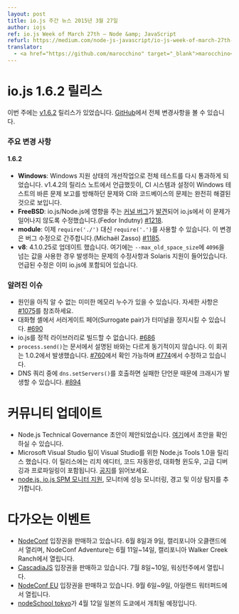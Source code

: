 ```yaml
---
layout: post
title: io.js 주간 뉴스 2015년 3월 27일
author: iojs
ref: io.js Week of March 27th — Node &amp; JavaScript
refurl: https://medium.com/node-js-javascript/io-js-week-of-march-27th-9555f36bbb9a
translator:
  - <a href="https://github.com/marocchino" target="_blank">marocchino</a>
---
```


# io.js 1.6.2 릴리스

<!--
This week we had one io.js releases [v1.6.2](https://iojs.org/dist/v1.6.2/), complete changelog can be found [on GitHub](https://github.com/nodejs/node/blob/v1.x/CHANGELOG.md).
-->
이번 주에는 [v1.6.2](https://iojs.org/dist/v1.6.2/) 릴리스가 있었습니다. [GitHub](https://github.com/nodejs/node/blob/v1.x/CHANGELOG.md)에서 전체 변경사항을 볼 수 있습니다.

### 주요 변경 사항

#### 1.6.2

<!--
* **Windows**: The ongoing work in improving the state of Windows support has resulted in full test suite passes once again. As noted in the release notes for v1.4.2, CI system and configuration problems prevented it from properly reporting problems with the Windows tests, the problems with the CI and the codebase appear to have been fully resolved.
* **FreeBSD**: A [kernel bug](https://lists.freebsd.org/pipermail/freebsd-current/2015-March/055043.html) impacting io.js/Node.js was [discovered](https://github.com/joyent/node/issues/9326) and a patch has been introduced to prevent it causing problems for io.js (Fedor Indutny) [#1218](https://github.com/nodejs/node/pull/1218).
* **module**: you can now `require('.')` instead of having to `require('./')`, this is considered a bugfix (Michaël Zasso) [#1185](https://github.com/nodejs/node/pull/1185).
* **v8**: updated to 4.1.0.25 including patches for `--max_old_space_size` values above `4096` and Solaris support, both of which are already included in io.js.
-->

* **Windows**: Windows 지원 상태의 개선작업으로 전체 테스트를 다시 통과하게 되었습니다. v1.4.2의 릴리스 노트에서 언급했듯이, CI 시스템과 설정이 Windows 테스트의 바른 문제 보고를 방해하던 문제와 CI와 코드베이스의 문제는 완전히 해결된 것으로 보입니다.
* **FreeBSD**: io.js/Node.js에 영향을 주는 [커널 버그](https://lists.freebsd.org/pipermail/freebsd-current/2015-March/055043.html)가 [발견](https://github.com/joyent/node/issues/9326)되어 io.js에서 이 문제가 일어나지 않도록 수정했습니다.(Fedor Indutny) [#1218](https://github.com/nodejs/node/pull/1218).
* **module**: 이제 `require('./')` 대신 `require('.')`를 사용할 수 있습니다. 이 변경은 버그 수정으로 간주합니다.(Michaël Zasso) [#1185](https://github.com/nodejs/node/pull/1185).
* **v8**: 4.1.0.25로 업데이트 했습니다. 여기에는 `--max_old_space_size`에 `4096`을 넘는 값을 사용한 경우 발생하는 문제의 수정사항과 Solaris 지원이 들어있습니다. 언급된 수정은 이미 io.js에 포함되어 있습니다.

### 알려진 이슈

<!--
* Possible small memory leak(s) may still exist but have yet to be properly identified, details at [#1075](https://github.com/nodejs/node/issues/1075).
* Surrogate pair in REPL can freeze terminal [#690](https://github.com/nodejs/node/issues/690)
* Not possible to build io.js as a static library [#686](https://github.com/nodejs/node/issues/686)
* `process.send()` is not synchronous as the docs suggest, a regression introduced in 1.0.2, see [#760](https://github.com/nodejs/node/issues/760) and fix in [#774](https://github.com/nodejs/node/issues/774)
* Calling `dns.setServers()` while a DNS query is in progress can cause the process to crash on a failed assertion [#894](https://github.com/nodejs/node/issues/894)
-->
* 원인을 아직 알 수 없는 미미한 메모리 누수가 있을 수 있습니다. 자세한 사항은 [#1075](https://github.com/nodejs/node/issues/1075)를 참조하세요.
* 대화형 셸에서 서러게이트 페어(Surrogate pair)가 터미널을 정지시킬 수 있습니다. [#690](https://github.com/nodejs/node/issues/690)
* io.js를 정적 라이브러리로 빌드할 수 없습니다. [#686](https://github.com/nodejs/node/issues/686)
* `process.send()`는 문서에서 설명된 바와는 다르게 동기적이지 않습니다. 이 회귀는 1.0.2에서 발생했습니다. [#760](https://github.com/nodejs/node/issues/760)에서 확인 가능하며 [#774](https://github.com/nodejs/node/issues/774)에서 수정하고 있습니다.
* DNS 쿼리 중에 `dns.setServers()`를 호출하면 실패한 단언문 때문에 크래시가 발생할 수 있습니다. [#894](https://github.com/nodejs/node/issues/894)


# 커뮤니티 업데이트

<!--
* Node.js Technical Governance Draft is proposed, you can check the draft [here](https://github.com/joyent/nodejs-advisory-board/pull/30)
* Microsoft Visual Studio team releases Node.js Tools 1.0 for Visual Studio, the release includes rich editor, code completions, interactive window, advanced debugging and profiling. Check [the announcement](http://blogs.msdn.com/b/visualstudio/archive/2015/03/25/node-js-tools-1-0-for-visual-studio.aspx).
* [SPM monitor supports node.js and io.js](http://blog.sematext.com/2015/03/30/nodejs-iojs-monitoring/), the monitor adds performance monitoring, alerting, and anomaly detection.
-->
* Node.js Technical Governance 초안이 제안되었습니다. [여기](https://github.com/joyent/nodejs-advisory-board/pull/30)에서 초안을 확인하실 수 있습니다.
* Microsoft Visual Studio 팀이 Visual Studio를 위한 Node.js Tools 1.0을 릴리스 했습니다. 이 릴리스에는 리치 에디터, 코드 자동완성, 대화형 윈도우, 고급 디버깅과 프로파일링이 포함됩니다. [공지](http://blogs.msdn.com/b/visualstudio/archive/2015/03/25/node-js-tools-1-0-for-visual-studio.aspx)를 읽어보세요.
* [node.js, io.js SPM 모니터 지원](http://blog.sematext.com/2015/03/30/nodejs-iojs-monitoring/), 모니터에 성능 모니터링, 경고 및 이상 탐지를 추가합니다.

# 다가오는 이벤트

<!--
* [NodeConf](http://nodeconf.com/) tickets are on sale, June 8th and 9th at Oakland, CA and NodeConf Adventure for June 11th - 14th at Walker Creek Ranch, CA
* [CascadiaJS](http://2015.cascadiajs.com/) tickets are on sale, July 8th - 10th at Washington State
* [NodeConf EU](http://nodeconf.eu/) tickets are on sale, September 6th - 9th at Waterford, Ireland
* [nodeSchool tokyo](http://nodejs.connpass.com/event/13182/) will be held in April 12th at Tokyo, Japan
-->

* [NodeConf](http://nodeconf.com/) 입장권을 판매하고 있습니다. 6월 8일과 9일, 캘리포니아 오클랜드에서 열리며, NodeConf Adventure는 6월 11일~14일, 캘리포니아 Walker Creek Ranch에서 열립니다.
* [CascadiaJS](http://2015.cascadiajs.com/) 입장권을 판매하고 있습니다. 7월 8일~10일, 워싱턴주에서 열립니다.
* [NodeConf EU](http://nodeconf.eu/) 입장권을 판매하고 있습니다. 9월 6일~9일, 아일랜드 워터퍼드에서 열립니다.
* [nodeSchool tokyo](http://nodejs.connpass.com/event/13182/)가 4월 12일 일본의 도쿄에서 개최될 예정입니다.
